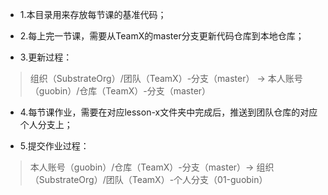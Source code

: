 * 1.本目录用来存放每节课的基准代码；

* 2.每上完一节课，需要从TeamX的master分支更新代码仓库到本地仓库；

* 3.更新过程：
> 组织（SubstrateOrg）/团队（TeamX）-分支（master） → 本人账号（guobin）/仓库（TeamX）-分支（master）

* 4.每节课作业，需要在对应lesson-x文件夹中完成后，推送到团队仓库的对应个人分支上；

* 5.提交作业过程：
> 本人账号（guobin）/仓库（TeamX）-分支（master）→ 组织（SubstrateOrg）/团队（TeamX）-个人分支（01-guobin）

